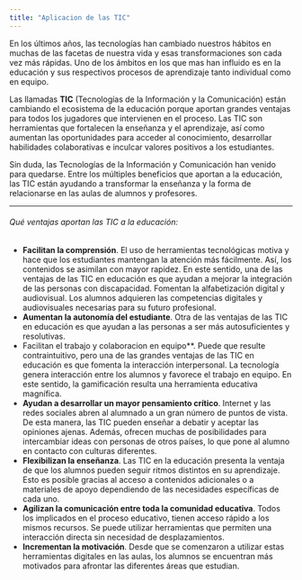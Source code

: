 ```yaml
---
title: "Aplicacion de las TIC"
---
```


En los últimos años, las tecnologías han cambiado nuestros hábitos en muchas de las facetas de nuestra vida y esas transformaciones son cada vez más rápidas. Uno de los ámbitos en los que mas han influido es en la educación y sus respectivos procesos de aprendizaje tanto individual como en equipo.

Las llamadas **TIC** (Tecnologías de la Información y la Comunicación) están cambiando el ecosistema de la educación porque aportan grandes ventajas para todos los jugadores que intervienen en el proceso. Las TIC son herramientas que fortalecen la enseñanza y el aprendizaje, así como aumentan las oportunidades para acceder al conocimiento, desarrollar habilidades colaborativas e inculcar valores positivos a los estudiantes.

Sin duda, las Tecnologías de la Información y Comunicación han venido para quedarse. Entre los múltiples beneficios que aportan a la educación, las TIC están ayudando a transformar la enseñanza y la forma de relacionarse en las aulas de alumnos y profesores.

---

###### Qué ventajas aportan las TIC a la educación:

+ **Facilitan la comprensión**. El uso de herramientas tecnológicas motiva y hace que los estudiantes mantengan la atención más fácilmente. Así, los contenidos se asimilan con mayor rapidez. En este sentido, una de las ventajas de las TIC en educación es que ayudan a mejorar la integración de las personas con discapacidad.
Fomentan la alfabetización digital y audiovisual. Los alumnos adquieren las competencias digitales y audiovisuales necesarias para su futuro profesional. 
+ **Aumentan la autonomía del estudiante**. Otra de las ventajas de las TIC en educación es que ayudan a las personas a ser más autosuficientes y resolutivas.
+ Facilitan el trabajo y colaboracion en equipo**. Puede que resulte contraintuitivo, pero una de las grandes ventajas de las TIC en educación es que fomenta la interacción interpersonal. La tecnología genera interacción entre los alumnos y favorece el trabajo en equipo. En este sentido, la gamificación resulta una herramienta educativa magnífica.
+ **Ayudan a desarrollar un mayor pensamiento crítico**. Internet y las redes sociales abren al alumnado a un gran número de puntos de vista. De esta manera, las TIC pueden enseñar a debatir y aceptar las opiniones ajenas. Además, ofrecen muchas de posibilidades para intercambiar ideas con personas de otros países, lo que pone al alumno en contacto con culturas diferentes.
+ **Flexibilizan la enseñanza**. Las TIC en la educación presenta la ventaja de que los alumnos pueden seguir ritmos distintos en su aprendizaje. Esto es posible gracias al acceso a contenidos adicionales o a materiales de apoyo dependiendo de las necesidades específicas de cada uno.
+ **Agilizan la comunicación entre toda la comunidad educativa**. Todos los implicados en el proceso educativo, tienen acceso rápido a los mismos recursos. Se puede utilizar herramientas que permiten una interacción directa sin necesidad de desplazamientos.
+ **Incrementan la motivación**. Desde que se comenzaron a utilizar estas herramientas digitales en las aulas, los alumnos se encuentran más motivados para afrontar las diferentes áreas que estudian.
